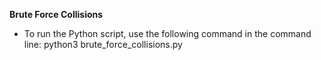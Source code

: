 **Brute Force Collisions**

- To run the Python script, use the following command in the command line:
python3 brute_force_collisions.py
